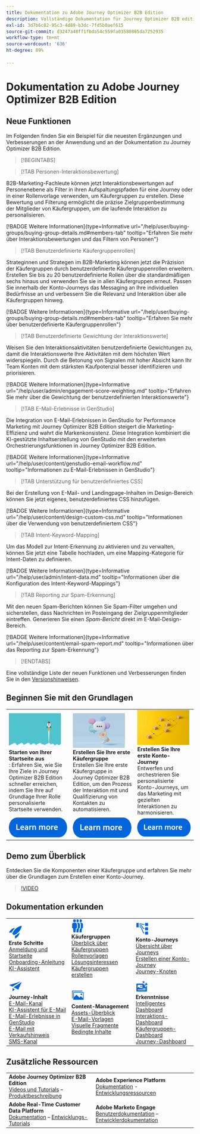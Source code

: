 ```yaml
---
title: Dokumentation zu Adobe Journey Optimizer B2B Edition
description: Vollständige Dokumentation für Journey Optimizer B2B edition - Erkunden Sie die verfügbaren Ressourcen für das Onboarding, die Erstellung von Einkaufsgruppen, die Erstellung von Account-Journey und die Verwaltung von Inhalten.
exl-id: 3d7b6c82-95c3-4d89-b3dc-7fd5b0aef615
source-git-commit: d3247a48ff1fbda54c559fa03580865da7252935
workflow-type: tm+mt
source-wordcount: '636'
ht-degree: 89%

---
```


# Dokumentation zu Adobe Journey Optimizer B2B Edition

## Neue Funktionen

Im Folgenden finden Sie ein Beispiel für die neuesten Ergänzungen und Verbesserungen an der Anwendung und an der Dokumentation zu Journey Optimizer B2B Edition.

>[!BEGINTABS]

>[!TAB Personen-Interaktionsbewertung]

B2B-Marketing-Fachleute können jetzt Interaktionsbewertungen auf Personenebene als Filter in ihren Aufspaltungspfaden für eine Journey oder in einer Rollenvorlage verwenden, um Käufergruppen zu erstellen. Diese Bewertung und Filterung ermöglicht die präzise Zielgruppenbestimmung der Mitglieder von Käufergruppen, um die laufende Interaktion zu personalisieren.

[!BADGE Weitere Informationen]{type=Informative url="/help/user/buying-groups/buying-group-details.md#members-tab" tooltip="Erfahren Sie mehr über Interaktionsbewertungen und das Filtern von Personen"}

>[!TAB Benutzerdefinierte Käufergruppenrollen]

Strateginnen und Strategen im B2B-Marketing können jetzt die Präzision der Käufergruppen durch benutzerdefinierte Käufergruppenrollen erweitern. Erstellen Sie bis zu 20 benutzerdefinierte Rollen über die standardmäßigen sechs hinaus und verwenden Sie sie in allen Käufergruppen erneut. Passen Sie innerhalb der Konto-Journeys das Messaging an Ihre individuellen Bedürfnisse an und verbessern Sie die Relevanz und Interaktion über alle Käufergruppen hinweg.

[!BADGE Weitere Informationen]{type=Informative url="/help/user/buying-groups/buying-group-details.md#members-tab" tooltip="Erfahren Sie mehr über benutzerdefinierte Käufergruppenrollen"}

>[!TAB Benutzerdefinierte Gewichtung der Interaktionswerte]

Weisen Sie den Interaktionsaktivitäten benutzerdefinierte Gewichtungen zu, damit die Interaktionswerte Ihre Aktivitäten mit dem höchsten Wert widerspiegeln. Durch die Betonung von Signalen mit hoher Absicht kann Ihr Team Konten mit dem stärksten Kaufpotenzial besser identifizieren und priorisieren.

[!BADGE Weitere Informationen]{type=Informative url="/help/user/admin/engagement-score-weighting.md" tooltip="Erfahren Sie mehr über die Gewichtung der benutzerdefinierten Interaktionswerte"}

>[!TAB E-Mail-Erlebnisse in GenStudio]

Die Integration von E-Mail-Erlebnissen in GenStudio for Performance Marketing mit Journey Optimizer B2B Edition steigert die Marketing-Effizienz und wahrt die Markenkonsistenz. Diese Integration kombiniert die KI-gestützte Inhaltserstellung von GenStudio mit den erweiterten Orchestrierungsfunktionen in Journey Optimizer B2B Edition.

[!BADGE Weitere Informationen]{type=Informative url="/help/user/content/genstudio-email-workflow.md" tooltip="Informationen zu E-Mail-Erlebnissen in GenStudio"}

>[!TAB Unterstützung für benutzerdefiniertes CSS]

Bei der Erstellung von E-Mail- und Landingpage-Inhalten im Design-Bereich können Sie jetzt eigenes, benutzerdefiniertes CSS hinzufügen.

[!BADGE Weitere Informationen]{type=Informative url="/help/user/content/design-custom-css.md" tooltip="Informationen über die Verwendung von benutzerdefiniertem CSS"}

>[!TAB Intent-Keyword-Mapping]

Um das Modell zur Intent-Erkennung zu aktivieren und zu verwalten, können Sie jetzt eine Tabelle hochladen, um eine Mapping-Kategorie für Intent-Daten zu definieren.

[!BADGE Weitere Informationen]{type=Informative url="/help/user/admin/intent-data.md" tooltip="Informationen über die Konfiguration des Intent-Keyword-Mappings"}

>[!TAB Reporting zur Spam-Erkennung]

Mit den neuen Spam-Berichten können Sie Spam-Filter umgehen und sicherstellen, dass Nachrichten im Posteingang der Zielgruppenmitglieder eintreffen. Generieren Sie einen _Spam-Bericht_ direkt im E-Mail-Design-Bereich.

[!BADGE Weitere Informationen]{type=Informative url="/help/user/content/email-spam-report.md" tooltip="Informationen über das Reporting zur Spam-Erkennung"}

>[!ENDTABS]

Eine vollständige Liste der neuen Funktionen und Verbesserungen finden Sie in den [Versionshinweisen](../user/release-notes/release-notes.md). <!-- Stay up-to-date with the latest changes in our documentation by visiting the [documentation updates page](using/rn/documentation-updates.md).-->

## Beginnen Sie mit den Grundlagen

<table style="table-layout:fixed">
  <tr style="border: 0;">
    <td>
    <a href="home-page.md"><img width="140px" src="./assets/launch.png" alt="Start der Produktnutzung"></a>
    <div><strong>Starten von Ihrer Startseite aus</strong><br/>: Erfahren Sie, wie Sie Ihre Ziele in Journey Optimizer B2B Edition schneller erreichen, indem Sie Ihre auf Grundlage Ihrer Rolle personalisierte Startseite verwenden.</div>
    </td>
      <td>
    <a href="buying-groups/buying-groups-overview.md"><img width="140px" src="./assets/communication.png" alt="Käufergruppen"></a>
    <div><strong>Erstellen Sie Ihre erste Käufergruppe</strong><br/>Erstellen Sie Ihre erste Käufergruppe in Journey Optimizer B2B Edition, um den Prozess der Interaktion mit und Qualifizierung von Kontakten zu automatisieren.</div>
    </td>
    <td>
    <a href="journeys/journey-overview.md"><img width="140px" src="./assets/flow.png" alt="Konto-Journeys"></a>
    <div><strong>Erstellen Sie Ihre erste Konto-Journey</strong><br/>Entwerfen und orchestrieren Sie personalisierte Konto-Journeys, um das Marketing mit gezielten Interaktionen zu harmonisieren. 
    </div>
    </td>
  </tr>
  <tr style="border: 0;">
    <td align="center"><a href="home-page.md"><img src="../assets/learn-more.svg" alt="Weitere Informationen"></a></td>
    <td align="center"><a href="buying-groups/buying-groups-overview.md"><img src="../assets/learn-more.svg" alt="Weitere Informationen"></a></td>
    <td align="center"><a href="journeys/journey-overview.md"><img src="../assets/learn-more.svg" alt="Weitere Informationen"></a></td>
    </tr>
</table>

## Demo zum Überblick

Entdecken Sie die Komponenten einer Käufergruppe und erfahren Sie mehr über die Grundlagen zum Erstellen einer Konto-Journey.

>[!VIDEO](https://video.tv.adobe.com/v/3432054?quality=12)

## Dokumentation erkunden

<table style="table-layout:auto">
  <tr style="border: 0;">
    <td>
      <img src="../assets/do-not-localize/icon-quick-start.svg" width="35px" alt="Erste Schritte"><br/>
      <strong>Erste Schritte</strong><br/><a href="home-page.md">Anmeldung und Startseite</a><br/><a href="./start/get-started.md">Onboarding-Anleitung</a> <br/><a href="./ai-assistant/ai-assistant-overview.md">KI-Assistent</a>
    </td>
    <!--
    <td>
      <img src="../assets/do-not-localize/icon-configure.svg" width="35px"><br/>
      <strong>Configuration<br/>administration</strong><br/><a href="using/configuration/channel-surfaces.md">Channel surfaces</a> - <a href="using/configuration/about-data-sources-events-actions.md">Configure journeys</a>  - <a href="using/administration/permissions-overview.md">Access control</a> - <a href="using/administration/sandboxes.md">Sandboxes management</a>
    </td> -->
    <td>
      <img src="../assets/do-not-localize/icon_audience.svg" width="35px" alt="Käufergruppen"><br/>
<strong>Käufergruppen</strong><br/><a href="./buying-groups/buying-groups-overview.md">Überblick über Käufergruppen</a><br/><a href="./buying-groups/buying-groups-role-templates.md">Rollenvorlagen</a><br/><a href="./buying-groups/solution-interests.md">Lösungsinteressen</a><br/><a href="./buying-groups/buying-groups-create.md">Käufergruppen erstellen</a>
    </td>
    <td>
      <img src="../assets/do-not-localize/icon-paths.svg" width="35px" alt="Konto-Journeys"><br/>
      <strong>Konto-Journeys</strong><br/><a href="./journeys/journey-overview.md">Übersicht über Journeys</a><br/><a href="./journeys/journey-overview.md#create-an-account-journey">Erstellen einer Konto-Journey</a><br/><a href="./journeys/journey-nodes.md">Journey-Knoten</a>
    </td>
  </tr>
  <tr style="border: 0;">
    <td>
      <img src="../assets/do-not-localize/icon-campaign.svg" width="35px" alt="Journey-Inhalt"><br/>
      <strong>Journey-Inhalt</strong><br/><a href="./content/add-email.md">E-Mail-Kanal</a><br/><a href="./content/ai-assistant-emails.md">KI-Assistent für E-Mail</a><br/><a href="./content/genstudio-email-workflow.md">E-Mail-Erlebnisse in GenStudio</a><br/><a href="./content/sales-alert-email.md">E-Mail mit Verkaufshinweis</a><br/><a href="./content/sms-authoring.md">SMS-Kanal</a>
    </td>
        <td>
      <img src="../assets/do-not-localize/icon_assets.svg" width="35px" alt="Content-Management"><br/>
<strong>Content-Management</strong><br/><a href="./content/assets-overview.md">Assets-Überblick</a><br/><a href="./content/email-templates.md">E-Mail-Vorlagen</a><br/><a href="./content/fragments.md">Visuelle Fragmente</a><br/><a href="./content/conditional-content.md">Bedingte Inhalte</a>
    </td>
    <td>
      <img src="../assets/do-not-localize/icon-offer.svg" width="35px" alt="Erkenntnisse und Dashboards"><br/>
<strong>Erkenntnisse</strong><br/><a href="./dashboards/intelligent-dashboard.md">Intelligentes Dashboard</a><br/><a href="./dashboards/engagement-dashboard.md">Interaktions-Dashboard</a><br/><a href="./dashboards/buying-groups-dashboard.md">Käufergruppen-Dashboard</a><br/><a href="./dashboards/journeys-dashboard.md">Journey-Dashboard</a>
    </td>

</tr>
</table>

## Zusätzliche Ressourcen

<table style="table-layout:fixed"><tr style="border: 0;">
<tr><td><strong>Adobe Journey Optimizer B2B Edition</strong><br/>
<a href="https://experienceleague.adobe.com/de/docs/journey-optimizer-b2b-learn/tutorials/overview" target="_blank">Videos und Tutorials</a> – <a href="https://helpx.adobe.com/de/legal/product-descriptions/adobe-journey-optimizer-b2b.html" target="_blank">Produktbeschreibung</a> <!-- - <a href="https://www.adobe.com/content/dam/cc/en/security/pdfs/AJO_SecurityOverview.pdf" target="_blank">Security overview (PDF)</a> - <a href="https://developer.adobe.com/journey-optimizer-apis/" target="_blank">APIs reference</a> - <a href="https://experienceleague.adobe.com/tools/ajo-schemas/schema-dictionary.html" target="_blank">Journey Optimizer Schema Dictionary</a> -->
</td>
<td><strong>Adobe Experience Platform</strong><br/>
<a href="https://experienceleague.adobe.com/de/docs/experience-platform/landing/home" target="_blank">Dokumentation</a> - <a href="https://business.adobe.com/de/products/experience-platform/documentation-and-developer-resources.html" target="_blank">Entwicklungsressourcen</a>
</td></tr>
<tr><td><strong>Adobe Real-Time Customer Data Platform</strong><br/>
<a href="https://experienceleague.adobe.com/de/docs/experience-platform/rtcdp/home" target="_blank">Dokumentation</a> – <a href="https://experienceleague.adobe.com/de/docs/platform-learn/getting-started-for-data-architects-and-data-engineers/overview" target="_blank">Entwicklungs-Tutorials</a>
</td><td><strong>Adobe Marketo Engage</strong><br/>
<a href="https://experienceleague.adobe.com/de/docs/marketo/using/home" target="_blank">Benutzerdokumentation</a> – <a href="https://experienceleague.adobe.com/de/docs/marketo-developer/marketo/home" target="_blank">Entwicklerdokumentation</a>
</td>
</tr></table>

